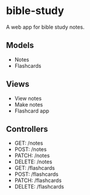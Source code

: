 # bible-study
A web app for bible study notes.

## Models
- Notes
- Flashcards

## Views
- View notes
- Make notes
- Flashcard app

## Controllers
- GET: /notes
- POST: /notes
- PATCH: /notes
- DELETE: /notes
- GET: /flashcards
- POST: /flashcards
- PATCH: /flashcards
- DELETE: /flashcards